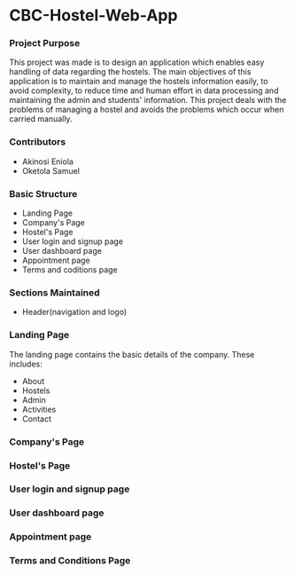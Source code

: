# CBC-Hostel-Web-App
### Project Purpose
This project was made is to design an application which enables easy handling of data regarding the hostels. The main objectives of this application is to maintain and manage the hostels information easily, to avoid complexity, to reduce time and human effort in data processing and maintaining the admin and students' information. This project deals with the problems of managing a hostel and avoids the problems which occur when carried manually.
### Contributors
* Akinosi Eniola
* Oketola Samuel
### Basic Structure
* Landing Page
* Company's Page
* Hostel's Page
* User login and signup page
* User dashboard page
* Appointment page
* Terms and coditions page
### Sections Maintained
* Header(navigation and logo)

### Landing Page
The landing page contains the basic details of the company. These includes:
* About
* Hostels
* Admin
* Activities
* Contact

### Company's Page
### Hostel's Page
### User login and signup page
### User dashboard page
### Appointment page
### Terms and Conditions Page
